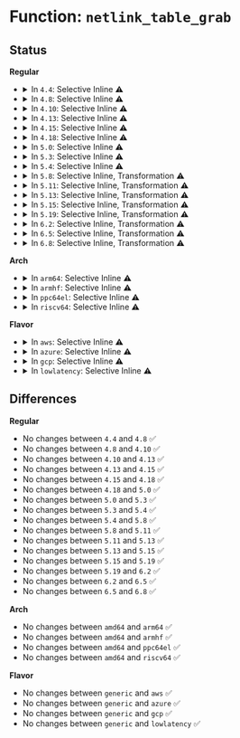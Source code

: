 # Function: <code>netlink_table_grab</code>

## Status
<b>Regular</b>
<ul>
<li>
<details>
<summary>In <code>4.4</code>: Selective Inline ⚠️</summary>

```c
void netlink_table_grab();
```

**Collision:** Unique Global

**Inline:** Selective

**Transformation:** False

**Instances:**

```
In net/netlink/af_netlink.c (ffffffff8174d1c0)
Location: net/netlink/af_netlink.c:969
Inline: True
Direct callers:
  - net/netlink/af_netlink.c:__netlink_kernel_create
  - net/netlink/af_netlink.c:netlink_realloc_groups
  - net/netlink/af_netlink.c:netlink_setsockopt
  - net/netlink/af_netlink.c:netlink_setsockopt
  - net/netlink/af_netlink.c:netlink_bind
  - net/netlink/af_netlink.c:netlink_release
  - net/netlink/af_netlink.c:netlink_release
  - net/netlink/af_netlink.c:netlink_change_ngroups
  - net/netlink/genetlink.c:genl_unregister_family
```
**Symbols:**

```
ffffffff8174d1c0-ffffffff8174d2bb: netlink_table_grab (STB_GLOBAL)
```
</details>
</li>
<li>
<details>
<summary>In <code>4.8</code>: Selective Inline ⚠️</summary>

```c
void netlink_table_grab();
```

**Collision:** Unique Global

**Inline:** Selective

**Transformation:** False

**Instances:**

```
In net/netlink/af_netlink.c (ffffffff817b9580)
Location: net/netlink/af_netlink.c:355
Inline: True
Direct callers:
  - net/netlink/af_netlink.c:netlink_change_ngroups
  - net/netlink/af_netlink.c:__netlink_kernel_create
  - net/netlink/af_netlink.c:netlink_setsockopt
  - net/netlink/af_netlink.c:netlink_setsockopt
  - net/netlink/af_netlink.c:netlink_bind
  - net/netlink/af_netlink.c:netlink_realloc_groups
  - net/netlink/af_netlink.c:netlink_release
  - net/netlink/af_netlink.c:netlink_release
  - net/netlink/genetlink.c:genl_unregister_family
```
**Symbols:**

```
ffffffff817b9580-ffffffff817b96a3: netlink_table_grab (STB_GLOBAL)
```
</details>
</li>
<li>
<details>
<summary>In <code>4.10</code>: Selective Inline ⚠️</summary>

```c
void netlink_table_grab();
```

**Collision:** Unique Global

**Inline:** Selective

**Transformation:** False

**Instances:**

```
In net/netlink/af_netlink.c (ffffffff817e8f20)
Location: net/netlink/af_netlink.c:362
Inline: True
Direct callers:
  - net/netlink/af_netlink.c:netlink_change_ngroups
  - net/netlink/af_netlink.c:__netlink_kernel_create
  - net/netlink/af_netlink.c:netlink_setsockopt
  - net/netlink/af_netlink.c:netlink_setsockopt
  - net/netlink/af_netlink.c:netlink_bind
  - net/netlink/af_netlink.c:netlink_realloc_groups
  - net/netlink/af_netlink.c:netlink_release
  - net/netlink/af_netlink.c:netlink_remove
  - net/netlink/genetlink.c:genl_unregister_family
```
**Symbols:**

```
ffffffff817e8f20-ffffffff817e9046: netlink_table_grab (STB_GLOBAL)
```
</details>
</li>
<li>
<details>
<summary>In <code>4.13</code>: Selective Inline ⚠️</summary>

```c
void netlink_table_grab();
```

**Collision:** Unique Global

**Inline:** Selective

**Transformation:** False

**Instances:**

```
In net/netlink/af_netlink.c (ffffffff81808c10)
Location: net/netlink/af_netlink.c:393
Inline: True
Direct callers:
  - net/netlink/af_netlink.c:netlink_change_ngroups
  - net/netlink/af_netlink.c:__netlink_kernel_create
  - net/netlink/af_netlink.c:netlink_setsockopt
  - net/netlink/af_netlink.c:netlink_setsockopt
  - net/netlink/af_netlink.c:netlink_bind
  - net/netlink/af_netlink.c:netlink_realloc_groups
  - net/netlink/af_netlink.c:netlink_release
  - net/netlink/af_netlink.c:netlink_release
  - net/netlink/af_netlink.c:netlink_release
  - net/netlink/genetlink.c:genl_unregister_family
```
**Symbols:**

```
ffffffff81808c10-ffffffff81808d36: netlink_table_grab (STB_GLOBAL)
```
</details>
</li>
<li>
<details>
<summary>In <code>4.15</code>: Selective Inline ⚠️</summary>

```c
void netlink_table_grab();
```

**Collision:** Unique Global

**Inline:** Selective

**Transformation:** False

**Instances:**

```
In net/netlink/af_netlink.c (ffffffff81887ad0)
Location: net/netlink/af_netlink.c:395
Inline: True
Direct callers:
  - net/netlink/af_netlink.c:netlink_change_ngroups
  - net/netlink/af_netlink.c:__netlink_kernel_create
  - net/netlink/af_netlink.c:netlink_setsockopt
  - net/netlink/af_netlink.c:netlink_setsockopt
  - net/netlink/af_netlink.c:netlink_bind
  - net/netlink/af_netlink.c:netlink_realloc_groups
  - net/netlink/af_netlink.c:netlink_release
  - net/netlink/af_netlink.c:netlink_release
  - net/netlink/af_netlink.c:netlink_release
  - net/netlink/genetlink.c:genl_unregister_family
```
**Symbols:**

```
ffffffff81887ad0-ffffffff81887c02: netlink_table_grab (STB_GLOBAL)
```
</details>
</li>
<li>
<details>
<summary>In <code>4.18</code>: Selective Inline ⚠️</summary>

```c
void netlink_table_grab();
```

**Collision:** Unique Global

**Inline:** Selective

**Transformation:** False

**Instances:**

```
In net/netlink/af_netlink.c (ffffffff818db4c0)
Location: net/netlink/af_netlink.c:429
Inline: True
Direct callers:
  - net/netlink/af_netlink.c:netlink_proto_init
  - net/netlink/af_netlink.c:netlink_change_ngroups
  - net/netlink/af_netlink.c:__netlink_kernel_create
  - net/netlink/af_netlink.c:netlink_setsockopt
  - net/netlink/af_netlink.c:netlink_setsockopt
  - net/netlink/af_netlink.c:netlink_bind
  - net/netlink/af_netlink.c:netlink_realloc_groups
  - net/netlink/af_netlink.c:netlink_release
  - net/netlink/af_netlink.c:netlink_release
  - net/netlink/genetlink.c:genl_unregister_family
```
**Symbols:**

```
ffffffff818db4c0-ffffffff818db5f2: netlink_table_grab (STB_GLOBAL)
```
</details>
</li>
<li>
<details>
<summary>In <code>5.0</code>: Selective Inline ⚠️</summary>

```c
void netlink_table_grab();
```

**Collision:** Unique Global

**Inline:** Selective

**Transformation:** False

**Instances:**

```
In net/netlink/af_netlink.c (ffffffff81907dc0)
Location: net/netlink/af_netlink.c:429
Inline: True
Direct callers:
  - net/netlink/af_netlink.c:netlink_proto_init
  - net/netlink/af_netlink.c:netlink_change_ngroups
  - net/netlink/af_netlink.c:__netlink_kernel_create
  - net/netlink/af_netlink.c:netlink_setsockopt
  - net/netlink/af_netlink.c:netlink_setsockopt
  - net/netlink/af_netlink.c:netlink_bind
  - net/netlink/af_netlink.c:netlink_realloc_groups
  - net/netlink/af_netlink.c:netlink_release
  - net/netlink/af_netlink.c:netlink_release
  - net/netlink/genetlink.c:genl_unregister_family
```
**Symbols:**

```
ffffffff81907dc0-ffffffff81907ef2: netlink_table_grab (STB_GLOBAL)
```
</details>
</li>
<li>
<details>
<summary>In <code>5.3</code>: Selective Inline ⚠️</summary>

```c
void netlink_table_grab();
```

**Collision:** Unique Global

**Inline:** Selective

**Transformation:** False

**Instances:**

```
In net/netlink/af_netlink.c (ffffffff819690e0)
Location: net/netlink/af_netlink.c:420
Inline: True
Direct callers:
  - net/netlink/af_netlink.c:netlink_proto_init
  - net/netlink/af_netlink.c:netlink_change_ngroups
  - net/netlink/af_netlink.c:__netlink_kernel_create
  - net/netlink/af_netlink.c:netlink_setsockopt
  - net/netlink/af_netlink.c:netlink_setsockopt
  - net/netlink/af_netlink.c:netlink_bind
  - net/netlink/af_netlink.c:netlink_realloc_groups
  - net/netlink/af_netlink.c:netlink_release
  - net/netlink/af_netlink.c:netlink_remove
  - net/netlink/genetlink.c:genl_unregister_family
```
**Symbols:**

```
ffffffff819690e0-ffffffff819691dd: netlink_table_grab (STB_GLOBAL)
```
</details>
</li>
<li>
<details>
<summary>In <code>5.4</code>: Selective Inline ⚠️</summary>

```c
void netlink_table_grab();
```

**Collision:** Unique Global

**Inline:** Selective

**Transformation:** False

**Instances:**

```
In net/netlink/af_netlink.c (ffffffff8199fb80)
Location: net/netlink/af_netlink.c:420
Inline: True
Direct callers:
  - net/netlink/af_netlink.c:netlink_proto_init
  - net/netlink/af_netlink.c:netlink_change_ngroups
  - net/netlink/af_netlink.c:__netlink_kernel_create
  - net/netlink/af_netlink.c:netlink_setsockopt
  - net/netlink/af_netlink.c:netlink_setsockopt
  - net/netlink/af_netlink.c:netlink_bind
  - net/netlink/af_netlink.c:netlink_realloc_groups
  - net/netlink/af_netlink.c:netlink_release
  - net/netlink/af_netlink.c:netlink_remove
  - net/netlink/genetlink.c:genl_unregister_family
```
**Symbols:**

```
ffffffff8199fb80-ffffffff8199fc7d: netlink_table_grab (STB_GLOBAL)
```
</details>
</li>
<li>
<details>
<summary>In <code>5.8</code>: Selective Inline, Transformation ⚠️</summary>

```c
void netlink_table_grab();
```

**Collision:** Unique Global

**Inline:** Selective

**Transformation:** True

**Instances:**

```
In net/netlink/af_netlink.c (ffffffff81a7b4f5)
Location: net/netlink/af_netlink.c:420
Inline: True
Inline callers:
  - net/netlink/af_netlink.c:netlink_change_ngroups
  - net/netlink/af_netlink.c:__netlink_kernel_create
  - net/netlink/af_netlink.c:netlink_setsockopt
  - net/netlink/af_netlink.c:netlink_bind
  - net/netlink/af_netlink.c:netlink_realloc_groups
  - net/netlink/af_netlink.c:netlink_release
  - net/netlink/af_netlink.c:netlink_remove
Direct callers:
  - net/netlink/af_netlink.c:netlink_proto_init
  - net/netlink/af_netlink.c:netlink_change_ngroups
  - net/netlink/af_netlink.c:__netlink_kernel_create
  - net/netlink/af_netlink.c:netlink_setsockopt
  - net/netlink/af_netlink.c:netlink_bind
  - net/netlink/af_netlink.c:netlink_realloc_groups
  - net/netlink/af_netlink.c:netlink_release
  - net/netlink/af_netlink.c:netlink_remove
  - net/netlink/genetlink.c:genl_unregister_mc_groups
  - net/netlink/genetlink.c:genl_validate_assign_mc_groups
```
**Symbols:**

```
ffffffff81a77310-ffffffff81a773fb: netlink_table_grab.part.0 (STB_LOCAL)
ffffffff81a793d0-ffffffff81a793fd: netlink_table_grab (STB_GLOBAL)
```
</details>
</li>
<li>
<details>
<summary>In <code>5.11</code>: Selective Inline, Transformation ⚠️</summary>

```c
void netlink_table_grab();
```

**Collision:** Unique Global

**Inline:** Selective

**Transformation:** True

**Instances:**

```
In net/netlink/af_netlink.c (ffffffff81a84375)
Location: net/netlink/af_netlink.c:421
Inline: True
Inline callers:
  - net/netlink/af_netlink.c:netlink_change_ngroups
  - net/netlink/af_netlink.c:__netlink_kernel_create
  - net/netlink/af_netlink.c:netlink_setsockopt
  - net/netlink/af_netlink.c:netlink_bind
  - net/netlink/af_netlink.c:netlink_realloc_groups
  - net/netlink/af_netlink.c:netlink_release
  - net/netlink/af_netlink.c:netlink_remove
Direct callers:
  - net/netlink/af_netlink.c:netlink_proto_init
  - net/netlink/af_netlink.c:netlink_change_ngroups
  - net/netlink/af_netlink.c:__netlink_kernel_create
  - net/netlink/af_netlink.c:netlink_setsockopt
  - net/netlink/af_netlink.c:netlink_bind
  - net/netlink/af_netlink.c:netlink_realloc_groups
  - net/netlink/af_netlink.c:netlink_release
  - net/netlink/af_netlink.c:netlink_remove
  - net/netlink/genetlink.c:genl_unregister_mc_groups
  - net/netlink/genetlink.c:genl_validate_assign_mc_groups
```
**Symbols:**

```
ffffffff81a80070-ffffffff81a8015b: netlink_table_grab.part.0 (STB_LOCAL)
ffffffff81a821e0-ffffffff81a8220d: netlink_table_grab (STB_GLOBAL)
```
</details>
</li>
<li>
<details>
<summary>In <code>5.13</code>: Selective Inline, Transformation ⚠️</summary>

```c
void netlink_table_grab();
```

**Collision:** Unique Global

**Inline:** Selective

**Transformation:** True

**Instances:**

```
In net/netlink/af_netlink.c (ffffffff81a6d465)
Location: net/netlink/af_netlink.c:429
Inline: True
Inline callers:
  - net/netlink/af_netlink.c:netlink_change_ngroups
  - net/netlink/af_netlink.c:__netlink_kernel_create
  - net/netlink/af_netlink.c:netlink_setsockopt
  - net/netlink/af_netlink.c:netlink_bind
  - net/netlink/af_netlink.c:netlink_realloc_groups
  - net/netlink/af_netlink.c:netlink_release
  - net/netlink/af_netlink.c:netlink_remove
Direct callers:
  - net/netlink/af_netlink.c:netlink_proto_init
  - net/netlink/af_netlink.c:netlink_change_ngroups
  - net/netlink/af_netlink.c:__netlink_kernel_create
  - net/netlink/af_netlink.c:netlink_setsockopt
  - net/netlink/af_netlink.c:netlink_bind
  - net/netlink/af_netlink.c:netlink_realloc_groups
  - net/netlink/af_netlink.c:netlink_release
  - net/netlink/af_netlink.c:netlink_remove
  - net/netlink/genetlink.c:genl_unregister_family
  - net/netlink/genetlink.c:genl_validate_assign_mc_groups
```
**Symbols:**

```
ffffffff81a69080-ffffffff81a69158: netlink_table_grab.part.0 (STB_LOCAL)
ffffffff81a6b2c0-ffffffff81a6b2ed: netlink_table_grab (STB_GLOBAL)
```
</details>
</li>
<li>
<details>
<summary>In <code>5.15</code>: Selective Inline, Transformation ⚠️</summary>

```c
void netlink_table_grab();
```

**Collision:** Unique Global

**Inline:** Selective

**Transformation:** True

**Instances:**

```
In net/netlink/af_netlink.c (ffffffff81b26ae5)
Location: net/netlink/af_netlink.c:429
Inline: True
Inline callers:
  - net/netlink/af_netlink.c:netlink_change_ngroups
  - net/netlink/af_netlink.c:__netlink_kernel_create
  - net/netlink/af_netlink.c:netlink_setsockopt
  - net/netlink/af_netlink.c:netlink_bind
  - net/netlink/af_netlink.c:netlink_realloc_groups
  - net/netlink/af_netlink.c:netlink_release
  - net/netlink/af_netlink.c:netlink_release
Direct callers:
  - net/netlink/af_netlink.c:netlink_proto_init
  - net/netlink/af_netlink.c:netlink_change_ngroups
  - net/netlink/af_netlink.c:__netlink_kernel_create
  - net/netlink/af_netlink.c:netlink_setsockopt
  - net/netlink/af_netlink.c:netlink_bind
  - net/netlink/af_netlink.c:netlink_realloc_groups
  - net/netlink/af_netlink.c:netlink_release
  - net/netlink/af_netlink.c:netlink_release
  - net/netlink/genetlink.c:genl_unregister_family
  - net/netlink/genetlink.c:genl_validate_assign_mc_groups
```
**Symbols:**

```
ffffffff81b22640-ffffffff81b22707: netlink_table_grab.part.0 (STB_LOCAL)
ffffffff81b248f0-ffffffff81b2491d: netlink_table_grab (STB_GLOBAL)
```
</details>
</li>
<li>
<details>
<summary>In <code>5.19</code>: Selective Inline, Transformation ⚠️</summary>

```c
void netlink_table_grab();
```

**Collision:** Unique Global

**Inline:** Selective

**Transformation:** True

**Instances:**

```
In net/netlink/af_netlink.c (ffffffff81caf7f5)
Location: net/netlink/af_netlink.c:433
Inline: True
Inline callers:
  - net/netlink/af_netlink.c:netlink_change_ngroups
  - net/netlink/af_netlink.c:__netlink_kernel_create
  - net/netlink/af_netlink.c:netlink_setsockopt
  - net/netlink/af_netlink.c:netlink_bind
  - net/netlink/af_netlink.c:netlink_realloc_groups
  - net/netlink/af_netlink.c:netlink_release
  - net/netlink/af_netlink.c:netlink_release
Direct callers:
  - net/netlink/af_netlink.c:netlink_proto_init
  - net/netlink/af_netlink.c:netlink_change_ngroups
  - net/netlink/af_netlink.c:__netlink_kernel_create
  - net/netlink/af_netlink.c:netlink_setsockopt
  - net/netlink/af_netlink.c:netlink_bind
  - net/netlink/af_netlink.c:netlink_realloc_groups
  - net/netlink/af_netlink.c:netlink_release
  - net/netlink/af_netlink.c:netlink_release
  - net/netlink/genetlink.c:genl_unregister_family
  - net/netlink/genetlink.c:genl_validate_assign_mc_groups
```
**Symbols:**

```
ffffffff81caa8d0-ffffffff81caa99f: netlink_table_grab.part.0 (STB_LOCAL)
ffffffff81cae420-ffffffff81cae45d: netlink_table_grab (STB_GLOBAL)
```
</details>
</li>
<li>
<details>
<summary>In <code>6.2</code>: Selective Inline, Transformation ⚠️</summary>

```c
void netlink_table_grab();
```

**Collision:** Unique Global

**Inline:** Selective

**Transformation:** True

**Instances:**

```
In net/netlink/af_netlink.c (ffffffff83f0dd37)
Location: net/netlink/af_netlink.c:433
Inline: True
Inline callers:
  - net/netlink/af_netlink.c:netlink_proto_init
  - net/netlink/af_netlink.c:netlink_change_ngroups
  - net/netlink/af_netlink.c:__netlink_kernel_create
  - net/netlink/af_netlink.c:netlink_setsockopt
  - net/netlink/af_netlink.c:netlink_bind
  - net/netlink/af_netlink.c:netlink_realloc_groups
  - net/netlink/af_netlink.c:netlink_release
  - net/netlink/af_netlink.c:netlink_release
Direct callers:
  - net/netlink/af_netlink.c:netlink_proto_init
  - net/netlink/af_netlink.c:netlink_change_ngroups
  - net/netlink/af_netlink.c:__netlink_kernel_create
  - net/netlink/af_netlink.c:netlink_setsockopt
  - net/netlink/af_netlink.c:netlink_bind
  - net/netlink/af_netlink.c:netlink_realloc_groups
  - net/netlink/af_netlink.c:netlink_release
  - net/netlink/af_netlink.c:netlink_release
  - net/netlink/genetlink.c:genl_unregister_family
  - net/netlink/genetlink.c:genl_validate_assign_mc_groups
```
**Symbols:**

```
ffffffff81e679b0-ffffffff81e67a7f: netlink_table_grab.part.0 (STB_LOCAL)
ffffffff81e6ba20-ffffffff81e6ba5d: netlink_table_grab (STB_GLOBAL)
```
</details>
</li>
<li>
<details>
<summary>In <code>6.5</code>: Selective Inline, Transformation ⚠️</summary>

```c
void netlink_table_grab();
```

**Collision:** Unique Global

**Inline:** Selective

**Transformation:** True

**Instances:**

```
In net/netlink/af_netlink.c (ffffffff83734347)
Location: net/netlink/af_netlink.c:433
Inline: True
Inline callers:
  - net/netlink/af_netlink.c:netlink_proto_init
  - net/netlink/af_netlink.c:netlink_change_ngroups
  - net/netlink/af_netlink.c:__netlink_kernel_create
  - net/netlink/af_netlink.c:netlink_setsockopt
  - net/netlink/af_netlink.c:netlink_bind
  - net/netlink/af_netlink.c:netlink_realloc_groups
  - net/netlink/af_netlink.c:netlink_release
  - net/netlink/af_netlink.c:netlink_release
Direct callers:
  - net/netlink/af_netlink.c:netlink_proto_init
  - net/netlink/af_netlink.c:netlink_change_ngroups
  - net/netlink/af_netlink.c:__netlink_kernel_create
  - net/netlink/af_netlink.c:netlink_setsockopt
  - net/netlink/af_netlink.c:netlink_setsockopt
  - net/netlink/af_netlink.c:netlink_bind
  - net/netlink/af_netlink.c:netlink_realloc_groups
  - net/netlink/af_netlink.c:netlink_release
  - net/netlink/af_netlink.c:netlink_release
  - net/netlink/genetlink.c:genl_unregister_family
  - net/netlink/genetlink.c:genl_validate_assign_mc_groups
```
**Symbols:**

```
ffffffff81ec3790-ffffffff81ec385f: netlink_table_grab.part.0 (STB_LOCAL)
ffffffff81ec7a70-ffffffff81ec7aad: netlink_table_grab (STB_GLOBAL)
```
</details>
</li>
<li>
<details>
<summary>In <code>6.8</code>: Selective Inline, Transformation ⚠️</summary>

```c
void netlink_table_grab();
```

**Collision:** Unique Global

**Inline:** Selective

**Transformation:** True

**Instances:**

```
In net/netlink/af_netlink.c (ffffffff839688e5)
Location: net/netlink/af_netlink.c:431
Inline: True
Inline callers:
  - net/netlink/af_netlink.c:netlink_proto_init
  - net/netlink/af_netlink.c:netlink_change_ngroups
  - net/netlink/af_netlink.c:__netlink_kernel_create
  - net/netlink/af_netlink.c:netlink_setsockopt
  - net/netlink/af_netlink.c:netlink_bind
  - net/netlink/af_netlink.c:netlink_realloc_groups
  - net/netlink/af_netlink.c:netlink_release
  - net/netlink/af_netlink.c:netlink_release
Direct callers:
  - net/netlink/af_netlink.c:netlink_proto_init
  - net/netlink/af_netlink.c:netlink_change_ngroups
  - net/netlink/af_netlink.c:__netlink_kernel_create
  - net/netlink/af_netlink.c:netlink_setsockopt
  - net/netlink/af_netlink.c:netlink_setsockopt
  - net/netlink/af_netlink.c:netlink_bind
  - net/netlink/af_netlink.c:netlink_realloc_groups
  - net/netlink/af_netlink.c:netlink_release
  - net/netlink/af_netlink.c:netlink_release
  - net/netlink/genetlink.c:genl_unregister_family
  - net/netlink/genetlink.c:genl_validate_assign_mc_groups
```
**Symbols:**

```
ffffffff81f86bb0-ffffffff81f86c7f: netlink_table_grab.part.0 (STB_LOCAL)
ffffffff81f8ade0-ffffffff81f8ae1d: netlink_table_grab (STB_GLOBAL)
```
</details>
</li>
</ul>
<b>Arch</b>
<ul>
<li>
<details>
<summary>In <code>arm64</code>: Selective Inline ⚠️</summary>

```c
void netlink_table_grab();
```

**Collision:** Unique Global

**Inline:** Selective

**Transformation:** False

**Instances:**

```
In net/netlink/af_netlink.c (ffff800010c4df80)
Location: net/netlink/af_netlink.c:420
Inline: True
Direct callers:
  - net/netlink/af_netlink.c:netlink_proto_init
  - net/netlink/af_netlink.c:netlink_change_ngroups
  - net/netlink/af_netlink.c:__netlink_kernel_create
  - net/netlink/af_netlink.c:netlink_setsockopt
  - net/netlink/af_netlink.c:netlink_setsockopt
  - net/netlink/af_netlink.c:netlink_bind
  - net/netlink/af_netlink.c:netlink_realloc_groups
  - net/netlink/af_netlink.c:netlink_release
  - net/netlink/af_netlink.c:netlink_remove
  - net/netlink/genetlink.c:genl_unregister_family
```
**Symbols:**

```
ffff800010c4df80-ffff800010c4e12c: netlink_table_grab (STB_GLOBAL)
```
</details>
</li>
<li>
<details>
<summary>In <code>armhf</code>: Selective Inline ⚠️</summary>

```c
void netlink_table_grab();
```

**Collision:** Unique Global

**Inline:** Selective

**Transformation:** False

**Instances:**

```
In net/netlink/af_netlink.c (c0d5e248)
Location: net/netlink/af_netlink.c:420
Inline: True
Direct callers:
  - net/netlink/af_netlink.c:netlink_proto_init
  - net/netlink/af_netlink.c:netlink_change_ngroups
  - net/netlink/af_netlink.c:__netlink_kernel_create
  - net/netlink/af_netlink.c:netlink_setsockopt
  - net/netlink/af_netlink.c:netlink_setsockopt
  - net/netlink/af_netlink.c:netlink_bind
  - net/netlink/af_netlink.c:netlink_realloc_groups
  - net/netlink/af_netlink.c:netlink_release
  - net/netlink/af_netlink.c:netlink_remove
  - net/netlink/genetlink.c:genl_unregister_family
```
**Symbols:**

```
c0d5e248-c0d5e398: netlink_table_grab (STB_GLOBAL)
```
</details>
</li>
<li>
<details>
<summary>In <code>ppc64el</code>: Selective Inline ⚠️</summary>

```c
void netlink_table_grab();
```

**Collision:** Unique Global

**Inline:** Selective

**Transformation:** False

**Instances:**

```
In net/netlink/af_netlink.c (c000000000d4c340)
Location: net/netlink/af_netlink.c:420
Inline: True
Direct callers:
  - net/netlink/af_netlink.c:netlink_proto_init
  - net/netlink/af_netlink.c:netlink_change_ngroups
  - net/netlink/af_netlink.c:__netlink_kernel_create
  - net/netlink/af_netlink.c:netlink_setsockopt
  - net/netlink/af_netlink.c:netlink_setsockopt
  - net/netlink/af_netlink.c:netlink_bind
  - net/netlink/af_netlink.c:netlink_realloc_groups
  - net/netlink/af_netlink.c:netlink_release
  - net/netlink/af_netlink.c:netlink_remove
  - net/netlink/af_netlink.c:netlink_remove
  - net/netlink/genetlink.c:genl_unregister_family
  - net/netlink/genetlink.c:genl_validate_assign_mc_groups
```
**Symbols:**

```
c000000000d4c340-c000000000d4c4b4: netlink_table_grab (STB_GLOBAL)
```
</details>
</li>
<li>
<details>
<summary>In <code>riscv64</code>: Selective Inline ⚠️</summary>

```c
void netlink_table_grab();
```

**Collision:** Unique Global

**Inline:** Selective

**Transformation:** False

**Instances:**

```
In net/netlink/af_netlink.c (ffffffe0007ba1ba)
Location: net/netlink/af_netlink.c:420
Inline: True
Direct callers:
  - net/netlink/af_netlink.c:netlink_proto_init
  - net/netlink/af_netlink.c:netlink_change_ngroups
  - net/netlink/af_netlink.c:__netlink_kernel_create
  - net/netlink/af_netlink.c:netlink_setsockopt
  - net/netlink/af_netlink.c:netlink_setsockopt
  - net/netlink/af_netlink.c:netlink_bind
  - net/netlink/af_netlink.c:netlink_realloc_groups
  - net/netlink/af_netlink.c:netlink_release
  - net/netlink/af_netlink.c:netlink_remove
  - net/netlink/genetlink.c:genl_unregister_family
```
**Symbols:**

```
ffffffe0007ba1ba-ffffffe0007ba2aa: netlink_table_grab (STB_GLOBAL)
```
</details>
</li>
</ul>
<b>Flavor</b>
<ul>
<li>
<details>
<summary>In <code>aws</code>: Selective Inline ⚠️</summary>

```c
void netlink_table_grab();
```

**Collision:** Unique Global

**Inline:** Selective

**Transformation:** False

**Instances:**

```
In net/netlink/af_netlink.c (ffffffff8193f9f0)
Location: net/netlink/af_netlink.c:420
Inline: True
Direct callers:
  - net/netlink/af_netlink.c:netlink_proto_init
  - net/netlink/af_netlink.c:netlink_change_ngroups
  - net/netlink/af_netlink.c:__netlink_kernel_create
  - net/netlink/af_netlink.c:netlink_setsockopt
  - net/netlink/af_netlink.c:netlink_setsockopt
  - net/netlink/af_netlink.c:netlink_bind
  - net/netlink/af_netlink.c:netlink_realloc_groups
  - net/netlink/af_netlink.c:netlink_release
  - net/netlink/af_netlink.c:netlink_remove
  - net/netlink/genetlink.c:genl_unregister_family
```
**Symbols:**

```
ffffffff8193f9f0-ffffffff8193faed: netlink_table_grab (STB_GLOBAL)
```
</details>
</li>
<li>
<details>
<summary>In <code>azure</code>: Selective Inline ⚠️</summary>

```c
void netlink_table_grab();
```

**Collision:** Unique Global

**Inline:** Selective

**Transformation:** False

**Instances:**

```
In net/netlink/af_netlink.c (ffffffff818f94f0)
Location: net/netlink/af_netlink.c:420
Inline: True
Direct callers:
  - net/netlink/af_netlink.c:netlink_proto_init
  - net/netlink/af_netlink.c:netlink_change_ngroups
  - net/netlink/af_netlink.c:__netlink_kernel_create
  - net/netlink/af_netlink.c:netlink_setsockopt
  - net/netlink/af_netlink.c:netlink_setsockopt
  - net/netlink/af_netlink.c:netlink_bind
  - net/netlink/af_netlink.c:netlink_realloc_groups
  - net/netlink/af_netlink.c:netlink_release
  - net/netlink/af_netlink.c:netlink_remove
  - net/netlink/genetlink.c:genl_unregister_family
```
**Symbols:**

```
ffffffff818f94f0-ffffffff818f95e7: netlink_table_grab (STB_GLOBAL)
```
</details>
</li>
<li>
<details>
<summary>In <code>gcp</code>: Selective Inline ⚠️</summary>

```c
void netlink_table_grab();
```

**Collision:** Unique Global

**Inline:** Selective

**Transformation:** False

**Instances:**

```
In net/netlink/af_netlink.c (ffffffff81990b80)
Location: net/netlink/af_netlink.c:420
Inline: True
Direct callers:
  - net/netlink/af_netlink.c:netlink_proto_init
  - net/netlink/af_netlink.c:netlink_change_ngroups
  - net/netlink/af_netlink.c:__netlink_kernel_create
  - net/netlink/af_netlink.c:netlink_setsockopt
  - net/netlink/af_netlink.c:netlink_setsockopt
  - net/netlink/af_netlink.c:netlink_bind
  - net/netlink/af_netlink.c:netlink_realloc_groups
  - net/netlink/af_netlink.c:netlink_release
  - net/netlink/af_netlink.c:netlink_remove
  - net/netlink/genetlink.c:genl_unregister_family
```
**Symbols:**

```
ffffffff81990b80-ffffffff81990c7d: netlink_table_grab (STB_GLOBAL)
```
</details>
</li>
<li>
<details>
<summary>In <code>lowlatency</code>: Selective Inline ⚠️</summary>

```c
void netlink_table_grab();
```

**Collision:** Unique Global

**Inline:** Selective

**Transformation:** False

**Instances:**

```
In net/netlink/af_netlink.c (ffffffff819b3610)
Location: net/netlink/af_netlink.c:420
Inline: True
Direct callers:
  - net/netlink/af_netlink.c:netlink_proto_init
  - net/netlink/af_netlink.c:netlink_change_ngroups
  - net/netlink/af_netlink.c:__netlink_kernel_create
  - net/netlink/af_netlink.c:netlink_setsockopt
  - net/netlink/af_netlink.c:netlink_setsockopt
  - net/netlink/af_netlink.c:netlink_bind
  - net/netlink/af_netlink.c:netlink_realloc_groups
  - net/netlink/af_netlink.c:netlink_release
  - net/netlink/af_netlink.c:netlink_remove
  - net/netlink/genetlink.c:genl_unregister_family
```
**Symbols:**

```
ffffffff819b3610-ffffffff819b3706: netlink_table_grab (STB_GLOBAL)
```
</details>
</li>
</ul>

## Differences
<b>Regular</b>
<ul>
<li>
No changes between <code>4.4</code> and <code>4.8</code> ✅
</li>
<li>
No changes between <code>4.8</code> and <code>4.10</code> ✅
</li>
<li>
No changes between <code>4.10</code> and <code>4.13</code> ✅
</li>
<li>
No changes between <code>4.13</code> and <code>4.15</code> ✅
</li>
<li>
No changes between <code>4.15</code> and <code>4.18</code> ✅
</li>
<li>
No changes between <code>4.18</code> and <code>5.0</code> ✅
</li>
<li>
No changes between <code>5.0</code> and <code>5.3</code> ✅
</li>
<li>
No changes between <code>5.3</code> and <code>5.4</code> ✅
</li>
<li>
No changes between <code>5.4</code> and <code>5.8</code> ✅
</li>
<li>
No changes between <code>5.8</code> and <code>5.11</code> ✅
</li>
<li>
No changes between <code>5.11</code> and <code>5.13</code> ✅
</li>
<li>
No changes between <code>5.13</code> and <code>5.15</code> ✅
</li>
<li>
No changes between <code>5.15</code> and <code>5.19</code> ✅
</li>
<li>
No changes between <code>5.19</code> and <code>6.2</code> ✅
</li>
<li>
No changes between <code>6.2</code> and <code>6.5</code> ✅
</li>
<li>
No changes between <code>6.5</code> and <code>6.8</code> ✅
</li>
</ul>
<b>Arch</b>
<ul>
<li>
No changes between <code>amd64</code> and <code>arm64</code> ✅
</li>
<li>
No changes between <code>amd64</code> and <code>armhf</code> ✅
</li>
<li>
No changes between <code>amd64</code> and <code>ppc64el</code> ✅
</li>
<li>
No changes between <code>amd64</code> and <code>riscv64</code> ✅
</li>
</ul>
<b>Flavor</b>
<ul>
<li>
No changes between <code>generic</code> and <code>aws</code> ✅
</li>
<li>
No changes between <code>generic</code> and <code>azure</code> ✅
</li>
<li>
No changes between <code>generic</code> and <code>gcp</code> ✅
</li>
<li>
No changes between <code>generic</code> and <code>lowlatency</code> ✅
</li>
</ul>

